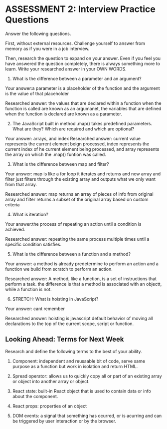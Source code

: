 # ASSESSMENT 2: Interview Practice Questions

Answer the following questions.

First, without external resources. Challenge yourself to answer from memory as if you were in a job interview.

Then, research the question to expand on your answer. Even if you feel you have answered the question completely, there is always something more to learn. Write your researched answer in your OWN WORDS.

1. What is the difference between a parameter and an argument?

Your answer:a parameter is a placeholder of the function and the argument is the value of that placeholder

Researched answer: the values that are declared within a function when the function is called are known as an argumanet, the variables that are defined when  the function is declared are known as a parameter. 

2. The JavaScript built in method .map() takes predefined parameters. What are they? Which are required and which are optional?

Your answer: arrays, and index
Researched answer: current value represents the current element beign processed, index represents the current index of he current element being processed, and array represents the array on which the .map() funtion was called.

3. What is the difference between map and filter?

Your answer: map is like a for loop it iterates and returns and new array and filter just filters through the existing array and outputs what we only want from that array.

Researched answer: map returns an array of pieces of info from original array and filter returns a subset of the original array based on custom criteria 

4. What is iteration?

Your answer:the process of repeating an action until a condition is achieved.

Researched answer: repeating the same process multiple times until a specific condition satisfies.

5. What is the difference between a function and a method?

Your answer: a method is already predetermine to perform an action and a function we build from scratch to perform an action.

Researched answer: A method, like a function, is a set of instructions that perform a task. the difference is that a method is associated with an objectt, while a function is not.

6. STRETCH: What is hoisting in JavaScript?

Your answer: cant remember 

Researched answer: hoisting is javascript default behavior of moving all declarations to the top of the current scope, script or function.

## Looking Ahead: Terms for Next Week

Research and define the following terms to the best of your ability.

1. Component: independent and reusaable bit of code, serve same purpose as a function but work in isolation and return HTML.

2. Spread operator: allows us to quickly copy all or part of an existing array or object into another array or object.

3. React state: built-in React object that is used to contain data or info about the component.

4. React props: properties of an object

5. DOM events: a signal that something has ocurred, or is acurring and can be triggered by user interaction or by the browser.

